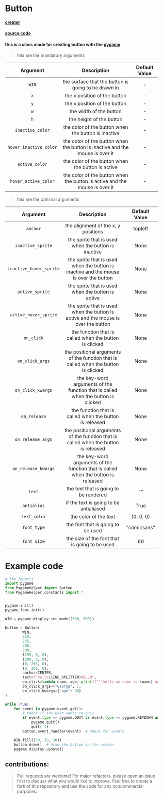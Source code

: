 # Button

#### [creator](https://github.com/Emc2356)
#### [source code](https://github.com/Emc2356/Pygame-Widgets)

#### this is a class made for creating button with the [pygame](https://www.pygame.org)
> this are the mandatory arguments

| Argument | Description | Default Value |
|:----------:|:-------------:|:---------------:|
| `WIN` | the surface that the button is going to be drawn in | - |
| `x` | the x position of the button | - |
| `y` | the x position of the button | - |
| `w` | the width of the button | - |
| `h` | the height of the button | - |
| `inactive_color` | the color of the button when the button is inactive | - |
| `hover_inactive_color` | the color of the button when the button is inactive and the mouse is over it | - |
| `active_color` | the color of the button when the button is active | - |
| `hover_active_color` | the color of the button when the button is active and the mouse is over it | - |
> this are the optional arguments

| Argument | Description | Default Value |
|:----------:|:-------------:|:---------------:|
| `anchor` | the alignment of the x, y positions | topleft | 
| `inactive_sprite` | the sprite that is used when the button is inactive | None |
| `inactive_hover_sprite` | the sprite that is used when the button is inactive and the mouse is over the button | None |
| `active_sprite` | the sprite that is used when the button is active | None |
| `active_hover_sprite` | the sprite that is used when the button is active and the mouse is over the button | None |
| `on_click` | the function that is called when the button is clicked | None |
| `on_click_args` | the positional arguments of the function that is called when the button is clicked | None |
| `on_click_kwargs` | the key-word arguments of the function that is called when the button is clicked | None |
| `on_release` | the function that is called when the button is released | None |
| `on_release_args` | the positional arguments of the function that is called when the button is released | None |
| `on_release_kwargs` | the key-word arguments of the function that is called when the button is released | None |
| `text` | the text that is going to be rendered | "" |
| `antialias` | if the text is going to be antialiased | True |
| `text_color` | the color of the text | (0, 0, 0) |
| `font_type` | the font that is going to be used | "comicsans" |
| `font_size` | the size of the font that is going to be used | 60 |

# Example code
```python
# the imports
import pygame  
from PygameHelper import Button
from PygameHelper.constants import *


pygame.init()
pygame.font.init()

WIN = pygame.display.set_mode((500, 500))

button = Button(
        WIN,                                                                              # WIN
        255,                                                                              # x
        255,                                                                              # y
        200,                                                                              # w
        200,                                                                              # h
        (255, 0, 0),                                                                      # inactive_color
        (200, 0, 0),                                                                      # hover_inactive_color
        (0, 255, 0),                                                                      # active_color
        (0, 200, 0),                                                                      # hover_active_color
        anchor=CENTER,                                                                    # anchor
        text=f"hello{LINE_SPLITTER}HELLO",                                                # text
        on_click=lambda name, age: print(f"""hello my name is {name} and i am {age}"""),  # what is going to be called when the button is clicked
        on_click_args=("George", ),                                                       # the positional argument that it can accept
        on_click_kwargs={"age": 20}                                                       # the key-word argument that the function can accept
)

while True:
    for event in pygame.event.get():
        # check if the user wants to quit                                
        if event.type == pygame.QUIT or event.type == pygame.KEYDOWN and event.key == pygame.K_ESCAPE:
            pygame.quit()
            quit(-1)
        button.event_handler(event)  # check for events 

    WIN.fill((30, 30, 30))
    button.draw()  # draw the button in the screen
    pygame.display.update()
```

contributions: 
---
> Pull requests are welcome! For major refactors,
> please open an issue first to discuss what you would like to improve.
> Feel free to create a fork of this repository and use the code for any noncommercial purposes.